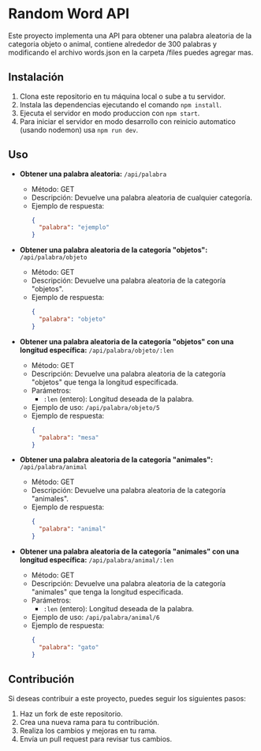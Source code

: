 # Random Word API

Este proyecto implementa una API para obtener una palabra aleatoria de la categoria objeto o animal, contiene alrededor de 300 palabras y modificando el archivo words.json en la carpeta /files puedes agregar mas.

## Instalación

1. Clona este repositorio en tu máquina local o sube a tu servidor.
2. Instala las dependencias ejecutando el comando `npm install`.
3. Ejecuta el servidor en modo produccion con `npm start`.
4. Para iniciar el servidor en modo desarrollo con reinicio automatico (usando nodemon) usa `npm run dev`.

## Uso

- **Obtener una palabra aleatoria:** `/api/palabra`

  - Método: GET
  - Descripción: Devuelve una palabra aleatoria de cualquier categoría.
  - Ejemplo de respuesta:
    ```json
    {
      "palabra": "ejemplo"
    }
    ```

- **Obtener una palabra aleatoria de la categoría "objetos":** `/api/palabra/objeto`

  - Método: GET
  - Descripción: Devuelve una palabra aleatoria de la categoría "objetos".
  - Ejemplo de respuesta:
    ```json
    {
      "palabra": "objeto"
    }
    ```

- **Obtener una palabra aleatoria de la categoría "objetos" con una longitud específica:** `/api/palabra/objeto/:len`

  - Método: GET
  - Descripción: Devuelve una palabra aleatoria de la categoría "objetos" que tenga la longitud especificada.
  - Parámetros:
    - `:len` (entero): Longitud deseada de la palabra.
  - Ejemplo de uso: `/api/palabra/objeto/5`
  - Ejemplo de respuesta:
    ```json
    {
      "palabra": "mesa"
    }
    ```

- **Obtener una palabra aleatoria de la categoría "animales":** `/api/palabra/animal`

  - Método: GET
  - Descripción: Devuelve una palabra aleatoria de la categoría "animales".
  - Ejemplo de respuesta:
    ```json
    {
      "palabra": "animal"
    }
    ```

- **Obtener una palabra aleatoria de la categoría "animales" con una longitud específica:** `/api/palabra/animal/:len`

  - Método: GET
  - Descripción: Devuelve una palabra aleatoria de la categoría "animales" que tenga la longitud especificada.
  - Parámetros:
    - `:len` (entero): Longitud deseada de la palabra.
  - Ejemplo de uso: `/api/palabra/animal/6`
  - Ejemplo de respuesta:
    ```json
    {
      "palabra": "gato"
    }
    ```

## Contribución

Si deseas contribuir a este proyecto, puedes seguir los siguientes pasos:

1. Haz un fork de este repositorio.
2. Crea una nueva rama para tu contribución.
3. Realiza los cambios y mejoras en tu rama.
4. Envía un pull request para revisar tus cambios.

